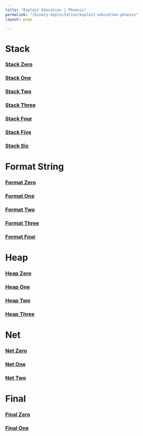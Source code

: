 ```yaml
---
title: "Exploit Education | Phoenix"
permalink: "/binary-exploitation/exploit-education-phoenix"
layout: page

---
```


# Stack

### [Stack Zero](/binary-exploitation/exploit-education-phoenix/stack-zero)

### [Stack One](/binary-exploitation/exploit-education-phoenix/stack-one)

### [Stack Two](/binary-exploitation/exploit-education-phoenix/stack-two)

### [Stack Three](/binary-exploitation/exploit-education-phoenix/stack-three)

### [Stack Four](/binary-exploitation/exploit-education-phoenix/stack-four)

### [Stack Five](/binary-exploitation/exploit-education-phoenix/stack-five)

### [Stack Six](/binary-exploitation/exploit-education-phoenix/stack-six)

# Format String

### [Format Zero](/binary-exploitation/exploit-education-phoenix/format-zero)

### [Format One](/binary-exploitation/exploit-education-phoenix/format-one)

### [Format Two](/binary-exploitation/exploit-education-phoenix/format-two)

### [Format Three](/binary-exploitation/exploit-education-phoenix/format-three)

### [Format Four](/binary-exploitation/exploit-education-phoenix/format-four)

# Heap

### [Heap Zero](/binary-exploitation/exploit-education-phoenix/heap-zero)

### [Heap One](/binary-exploitation/exploit-education-phoenix/heap-one)

### [Heap Two](/binary-exploitation/exploit-education-phoenix/heap-two)

### [Heap Three](/binary-exploitation/exploit-education-phoenix/heap-three)

# Net

### [Net Zero](/binary-exploitation/exploit-education-phoenix/net-zero)

### [Net One](/binary-exploitation/exploit-education-phoenix/net-one)

### [Net Two](/binary-exploitation/exploit-education-phoenix/net-two)

# Final

### [Final Zero](/binary-exploitation/exploit-education-phoenix/final-zero)

### [Final One](/binary-exploitation/exploit-education-phoenix/final-one)
